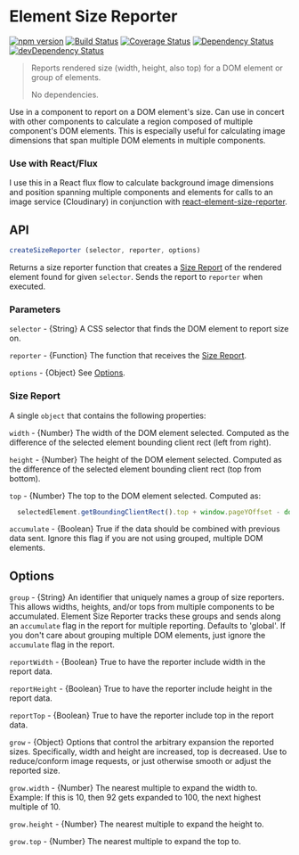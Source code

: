 # Element Size Reporter

[![npm version](https://badge.fury.io/js/element-size-reporter.svg)](http://badge.fury.io/js/element-size-reporter)
[![Build Status](https://travis-ci.org/localnerve/element-size-reporter.svg?branch=master)](https://travis-ci.org/localnerve/element-size-reporter)
[![Coverage Status](https://coveralls.io/repos/localnerve/element-size-reporter/badge.svg?branch=master)](https://coveralls.io/r/localnerve/element-size-reporter?branch=master)
[![Dependency Status](https://david-dm.org/localnerve/element-size-reporter.svg)](https://david-dm.org/localnerve/element-size-reporter)
[![devDependency Status](https://david-dm.org/localnerve/element-size-reporter/dev-status.svg)](https://david-dm.org/localnerve/element-size-reporter#info=devDependencies)

> Reports rendered size (width, height, also top) for a DOM element or group of elements.
>
> No dependencies.

Use in a component to report on a DOM element's size. Can use in concert with other components to calculate a region composed of multiple component's DOM elements. This is especially useful for calculating image dimensions that span multiple DOM elements in multiple components.

### Use with React/Flux
I use this in a React flux flow to calculate background image dimensions and position spanning multiple components and elements for calls to an image service (Cloudinary) in conjunction with [react-element-size-reporter](https://github.com/localnerve/react-element-size-reporter).

## API

```javascript
createSizeReporter (selector, reporter, options)
```
Returns a size reporter function that creates a [Size Report](#Size-Report) of the rendered element found for given `selector`. Sends the report to `reporter` when executed.

### Parameters

`selector` - {String} A CSS selector that finds the DOM element to report size on.

`reporter` - {Function} The function that receives the [Size Report](#Size-Report).

`options` - {Object} See [Options](#Options).

### Size Report
A single `object` that contains the following properties:

`width` - {Number} The width of the DOM element selected.
  Computed as the difference of the selected element bounding client rect (left from right).

`height` - {Number} The height of the DOM element selected.
  Computed as the difference of the selected element bounding client rect (top from bottom).

`top` - {Number} The top to the DOM element selected. Computed as:
```javascript
  selectedElement.getBoundingClientRect().top + window.pageYOffset - document.documentElement.clientTop;
```

`accumulate` - {Boolean} True if the data should be combined with previous data sent.
  Ignore this flag if you are not using grouped, multiple DOM elements.

## Options

`group` - {String} An identifier that uniquely names a group of size reporters. This allows widths, heights, and/or tops from multiple components to be accumulated. Element Size Reporter tracks these groups and sends along an `accumulate` flag in the report for multiple reporting. Defaults to 'global'. If you don't care about grouping multiple DOM elements, just ignore the `accumulate` flag in the report.

`reportWidth` - {Boolean} True to have the reporter include width in the report data.

`reportHeight` - {Boolean} True to have the reporter include height in the report data.

`reportTop` - {Boolean} True to have the reporter include top in the report data.

`grow` - {Object} Options that control the arbitrary expansion the reported sizes. Specifically, width and height are increased, top is decreased. Use to reduce/conform image requests, or just otherwise smooth or adjust the reported size.

  `grow.width` - {Number} The nearest multiple to expand the width to.
    Example: If this is 10, then 92 gets expanded to 100, the next highest multiple of 10.

  `grow.height` - {Number} The nearest multiple to expand the height to.

  `grow.top` - {Number} The nearest multiple to expand the top to.
